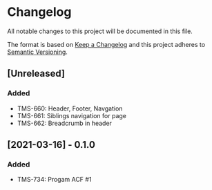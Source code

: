 # Changelog

All notable changes to this project will be documented in this file.

The format is based on [Keep a Changelog](http://keepachangelog.com/en/1.0.0/)
and this project adheres to [Semantic Versioning](http://semver.org/spec/v2.0.0.html).

## [Unreleased]

### Added

- TMS-660: Header, Footer, Navgation
- TMS-661: Siblings navigation for page
- TMS-662: Breadcrumb in header

## [2021-03-16] - 0.1.0

### Added

- TMS-734: Progam ACF #1
